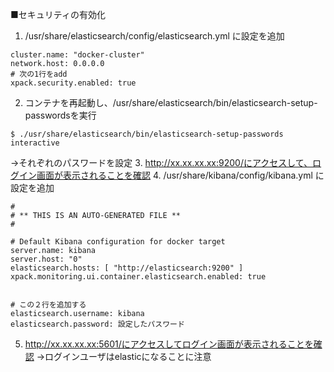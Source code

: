 ■セキュリティの有効化
1. /usr/share/elasticsearch/config/elasticsearch.yml に設定を追加
```
cluster.name: "docker-cluster"
network.host: 0.0.0.0
# 次の1行をadd 
xpack.security.enabled: true
```
2. コンテナを再起動し、/usr/share/elasticsearch/bin/elasticsearch-setup-passwordsを実行
```
$ ./usr/share/elasticsearch/bin/elasticsearch-setup-passwords interactive
```
→それぞれのパスワードを設定
3. http://xx.xx.xx.xx:9200/にアクセスして、ログイン画面が表示されることを確認
4. /usr/share/kibana/config/kibana.yml に設定を追加
```
#
# ** THIS IS AN AUTO-GENERATED FILE **
#

# Default Kibana configuration for docker target
server.name: kibana
server.host: "0"
elasticsearch.hosts: [ "http://elasticsearch:9200" ]
xpack.monitoring.ui.container.elasticsearch.enabled: true


# この２行を追加する
elasticsearch.username: kibana
elasticsearch.password: 設定したパスワード
```
5. http://xx.xx.xx.xx:5601/にアクセスしてログイン画面が表示されることを確認
→ログインユーザはelasticになることに注意
